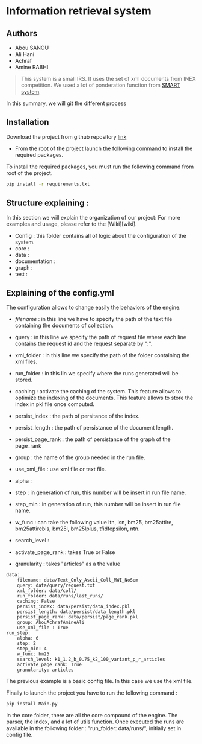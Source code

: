 # Information retrieval system
## Authors 
* Abou SANOU
* Ali Hani
* Achraf
* Amine RABHI

> This system is a small IRS. It uses the set of xml documents from INEX competition.
> We used a lot of ponderation function from [SMART system](https://en.wikipedia.org/wiki/SMART_Information_Retrieval_System).

In this summary, we will git the different process 


## Installation
Download the project from github repository [link](https://github.com/achrafBenHamou/Information_Retrieval)  

* From the root of the project launch the following command to install the required packages.

To install the required packages, you must run the following command from root of the project.
```sh
pip install -r requirements.txt
```

## Structure explaining :

In this section we will explain the organization of our project:
For more examples and usage, please refer to the [Wiki][wiki].

 * Config : this folder contains all of logic about the configuration of the system.
 * core : 
 * data :
 * documentation :
 * graph :
 * test :
   



## Explaining of the config.yml

The configuration allows to change easily the behaviors of the engine.
* _filename_ : in this line we have to specify the path of the text file containing the documents of collection.
* query : in this line we specify the path of request file where each line contains the request id and the request separate by ":".
* xml_folder : in this line we specify the path of the folder containing the xml files.
* run_folder : in this lin we specify where the runs generated will be stored.
* caching : activate the caching of the system. This feature allows to optimize the indexing of the documents. This feature allows to store the index in pkl file once computed.
* persist_index : the path of persitance of the index.
* persist_length : the path of persistance of the document length.
* persist_page_rank : the path of persistance of the graph of the page_rank
* group : the name of the group needed in the run file.
* use_xml_file : use xml file or text file.


* alpha :
* step : in generation of run, this number will be insert in run file name.
* step_min : in generation of run, this number will be insert in run file name.
* w_func :
can take the following value ltn, lsn, bm25, bm25attire, bm25attirebis, bm25l, bm25lplus, tfidfepsilon, ntn.
* search_level :
* activate_page_rank : takes True or False
* granularity : takes "articles" as a the value  
```text
data:
    filename: data/Text_Only_Ascii_Coll_MWI_NoSem
    query: data/query/request.txt
    xml_folder: data/coll/
    run_folder: data/runs/last_runs/
    caching: False
    persist_index: data/persist/data_index.pkl
    persist_length: data/persist/data_length.pkl
    persist_page_rank: data/persist/page_rank.pkl
    group: AbouAchrafAmineAli
    use_xml_file : True
run_step:
    alpha: 6
    step: 2
    step_min: 4
    w_func: bm25
    search_level: k1_1.2_b_0.75_k2_100_variant_p_r_articles
    activate_page_rank: True
    granularity: articles
```
The previous example is a basic config file. In this case we use the xml file.

Finally to launch the project you have to run the following command :
```sh
pip install Main.py
```

In the core folder, there are all the core compound of the engine.
The parser, the index, and a lot of utils function.
Once executed the runs are available in the following folder :
"run_folder: data/runs/", initially set in config file.